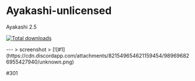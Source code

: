 # Ayakashi-unlicensed
Ayakashi 2.5
<p align="left">
    <a href="https://github.com/MouathA/Ayakashi-unlicensed/releases/tag/unlicensed"><img alt="Total downloads"               src="https://github.com/MouathA/Ayakashi-unlicensed/releases/tag/unlicensed"></a>
</p>
---
> screenshot
> 
[![#1](https://cdn.discordapp.com/attachments/821549654621159454/989696826955427940/unknown.png)

#301

